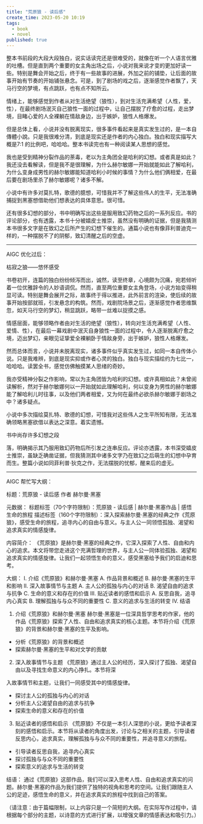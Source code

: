 ```yaml
---
title: "荒原狼 - 读后感"
create_time: 2023-05-20 10:19
tags:
  - book
  - novel
published: true
---
```


整本书前段的大段大段独白，说实话读完还是很难受的，就像在听一个人语言优雅的吐槽。但是直到两个重要的女主角出场之后，小说对我来说才变的更加好读一些。特别是舞会开始之后，终于有一些故事的进展，外加之前的铺垫，让后面的故事开始有节奏的开始铺张悬念。可是，到了剧场的戏之后，逐渐感觉作者飘了，天马行空的梦境，有点跳跃，也有点不知所云。

情绪上，能够感觉到作者从对生活绝望（狼性），到对生活充满希望（人性，爱，性），在最终剧场泯灭自己狼性一面的过程中，让自己摆脱了疗愈的过程，走出梦境，目睹心爱的人全裸躺在情敌身边，出于嫉妒，狼性人格爆发。

但是总体上看，小说并没有脱离现实，很多事件看起来是真实发生过的，是一本自傳體小說。只是我很难分清，到底是现实还是作者的内心独白。独白和现实描写大概是7:1 的比例吧，哈哈哈。整本书读完也有一种阅读某人思想的感觉。

我也是受到精神分裂作品的荼毒，老以为主角团全是哈利的幻想。或者真是如此？我还没去看解读，但是我不是很理解，为什么赫尔敏娜一开始就能如此了解哈利，为什么变身成男性的赫尔敏娜能知道哈利小时候的事情？为什么他们俩相爱，在最后要在剧场里杀了赫尔敏娜呢？诸多不解。

小说中有许多对莫扎特，歌德的臆想，可惜我并不了解这些伟人的生平，无法准确捕捉到黑塞想借助他们想表达的具体意思。很可惜。

还有很多幻想的部分，书中明确写出这些是服用致幻药物之后的一系列反应。书的评论部分，也有透露，本书十分被嬉皮士推崇，虽然没有明确的证据，但是我猜测本书很多文字是在致幻之后所产生的幻想下催生的。通篇小说也有像菲利普迪克一样的，一种摆脱不了的阴郁，致幻清醒之后的空虚。

---

AIGC 优化过后：

枯寂之狼——悠怀感受

书卷初开，连篇的独白纷纷倾泻而出，诚然，读至终章，心境颇为沉痛，宛若倾听着一位优雅辞令的人妙语调侃。然而，直至两位重要女主角登场，小说方始变得稍显可读。特别是舞会展开之际，故事终于得以推进，此外前言的渲染，使后续的故事开始按部就班，引发悬念的构筑。然而，戏剧院场景之后，逐渐感觉作者思维飘忽，如天马行空的梦幻，稍显跳跃，略带一丝难以捉摸之感。

情感层面，能够领略作者由对生活的绝望（狼性），转向对生活充满希望（人性、爱情、性），在最后一幕戏剧中泯灭自身狼性一面的过程中，令人逐渐脱离疗愈之境，迈出梦幻，亲眼见证挚爱全裸躺卧于情敌身旁，出于嫉妒，狼性人格爆发。

然而总体而言，小说并未脱离现实，诸多事件似乎真实发生过，如同一本自传体小说。只是我难辨，到底是现实抑或作者心灵的独白。独白与现实描绘约为七比一，哈哈哈。读罢全书，感觉仿佛触摸某人思绪的奇妙。

我亦受精神分裂之作影响，常以为主角团皆为哈利的幻想。或许真相如此？未曾阅读解析，然对于赫尔敏娜何以一开始就如此理解哈利，何以变身为男性的赫尔敏娜能了解哈利儿时往事，以及他们两者相爱，又为何在最终必欲杀赫尔敏娜于剧场之中？诸多疑点。

小说中多次描绘莫扎特、歌德的幻想，可惜我对这些伟人之生平所知有限，无法准确领略黑塞欲借以表达之深意。着实遗憾。

书中尚存许多幻想之段

落，明确揭示其乃服用致幻药物后所引发之连串反应。评论亦透露，本书深受嬉皮士推崇，虽缺乏确凿证据，但我猜测其中诸多文字乃在致幻之后萌生的幻想中孕育而生。整篇小说如同菲利普·狄克之作，无法摆脱的忧郁，醒来后的虚无。

---

AIGC 帮忙写大纲：

标题：荒原狼 - 读后感 作者 赫尔曼·黑塞

元数据：
标题标签（70个字符限制）：荒原狼 - 读后感 | 赫尔曼·黑塞作品 | 感悟生命的旅程
描述标签（160个字符限制）：深入探索赫尔曼·黑塞的经典之作《荒原狼》，感受生命的旅程，追寻内心的自由与意义。与主人公一同领悟孤独、渴望和追求真实的情感旋律。

内容简介：
《荒原狼》是赫尔曼·黑塞的经典之作，它深入探索了人性、自由和内心的追求。本文将带您走进这个充满哲理的世界，与主人公一同体验孤独、渴望和追求真实的情感旋律。让我们一起领悟生命的意义，感受黑塞给予我们的启迪和思考。

大纲：
I. 介绍《荒原狼》和赫尔曼·黑塞
A. 作品背景和概述
B. 赫尔曼·黑塞的生平和影响
II. 深入故事情节与主题
A. 主人公的孤独与内心的对话
B. 渴望自由的追求与抗争
C. 生命的意义和存在的价值
III. 贴近读者的感悟和启示
A. 反思自我，追寻内心真实
B. 理解孤独与与众不同的重要性
C. 意义的追求与生活的转变
IV. 结语

1. 介绍《荒原狼》和赫尔曼·黑塞
   赫尔曼·黑塞是一位深具哲学思考的作家，他的作品《荒原狼》探索了人性、自由和追求真实的核心主题。本节将介绍《荒原狼》的背景和赫尔曼·黑塞的生平及影响。

- 分析《荒原狼》的背景和概述
- 探索赫尔曼·黑塞的生平和对文学的贡献

2. 深入故事情节与主题
   《荒原狼》通过主人公的经历，深入探讨了孤独、渴望自由以及寻找生命意义的内心挣扎。本节将深

入故事情节和主题，让我们一同感受其中的情感旋律。

- 探讨主人公的孤独与内心的对话
- 分析主人公渴望自由的追求与抗争
- 探索生命的意义和存在的价值

3. 贴近读者的感悟和启示
   《荒原狼》不仅是一本引人深思的小说，更给予读者深刻的感悟和启示。本节将从读者的角度出发，讨论与之相关的主题，引导读者反思内心，追求真实，理解孤独与与众不同的重要性，并追寻意义的旅程。

- 引导读者反思自我，追寻内心真实
- 探讨孤独与与众不同的重要性
- 探索意义的追求与生活的转变

结语：
通过《荒原狼》这部作品，我们可以深入思考人性、自由和追求真实的问题。赫尔曼·黑塞的作品为我们提供了独特的视角和思考的空间。让我们跟随主人公的足迹，感悟生命的意义，并在追求真实的旅程中找到自己的答案。

（请注意：由于篇幅限制，以上内容只是一个简短的大纲。在实际写作过程中，请根据每个部分的主题，以诗意的方式进行扩展，以增强文章的情感表达和吸引力。）
